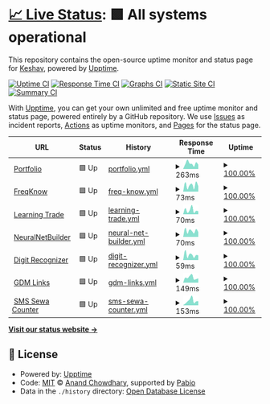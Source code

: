 # [📈 Live Status](https://keshav-writes-code.github.io/upptime): <!--live status--> **🟩 All systems operational**

This repository contains the open-source uptime monitor and status page for [Keshav](https://keshav.is-a.dev/), powered by [Upptime](https://github.com/upptime/upptime).

[![Uptime CI](https://github.com/keshav-writes-code/upptime/workflows/Uptime%20CI/badge.svg)](https://github.com/keshav-writes-code/upptime/actions?query=workflow%3A%22Uptime+CI%22)
[![Response Time CI](https://github.com/keshav-writes-code/upptime/workflows/Response%20Time%20CI/badge.svg)](https://github.com/keshav-writes-code/upptime/actions?query=workflow%3A%22Response+Time+CI%22)
[![Graphs CI](https://github.com/keshav-writes-code/upptime/workflows/Graphs%20CI/badge.svg)](https://github.com/keshav-writes-code/upptime/actions?query=workflow%3A%22Graphs+CI%22)
[![Static Site CI](https://github.com/keshav-writes-code/upptime/workflows/Static%20Site%20CI/badge.svg)](https://github.com/keshav-writes-code/upptime/actions?query=workflow%3A%22Static+Site+CI%22)
[![Summary CI](https://github.com/keshav-writes-code/upptime/workflows/Summary%20CI/badge.svg)](https://github.com/keshav-writes-code/upptime/actions?query=workflow%3A%22Summary+CI%22)

With [Upptime](https://upptime.js.org), you can get your own unlimited and free uptime monitor and status page, powered entirely by a GitHub repository. We use [Issues](https://github.com/keshav-writes-code/upptime/issues) as incident reports, [Actions](https://github.com/keshav-writes-code/upptime/actions) as uptime monitors, and [Pages](https://keshav-writes-code.github.io/upptime) for the status page.

<!--start: status pages-->
<!-- This summary is generated by Upptime (https://github.com/upptime/upptime) -->
<!-- Do not edit this manually, your changes will be overwritten -->
<!-- prettier-ignore -->
| URL | Status | History | Response Time | Uptime |
| --- | ------ | ------- | ------------- | ------ |
| <img alt="" src="https://icons.duckduckgo.com/ip3/keshav.is-a.dev.ico" height="13"> [Portfolio](https://keshav.is-a.dev/) | 🟩 Up | [portfolio.yml](https://github.com/Keshav-writes-code/upptime/commits/HEAD/history/portfolio.yml) | <details><summary><img alt="Response time graph" src="./graphs/portfolio/response-time-week.png" height="20"> 263ms</summary><br><a href="https://keshav-writes-code.github.io/upptime/history/portfolio"><img alt="Response time 210" src="https://img.shields.io/endpoint?url=https%3A%2F%2Fraw.githubusercontent.com%2FKeshav-writes-code%2Fupptime%2FHEAD%2Fapi%2Fportfolio%2Fresponse-time.json"></a><br><a href="https://keshav-writes-code.github.io/upptime/history/portfolio"><img alt="24-hour response time 210" src="https://img.shields.io/endpoint?url=https%3A%2F%2Fraw.githubusercontent.com%2FKeshav-writes-code%2Fupptime%2FHEAD%2Fapi%2Fportfolio%2Fresponse-time-day.json"></a><br><a href="https://keshav-writes-code.github.io/upptime/history/portfolio"><img alt="7-day response time 263" src="https://img.shields.io/endpoint?url=https%3A%2F%2Fraw.githubusercontent.com%2FKeshav-writes-code%2Fupptime%2FHEAD%2Fapi%2Fportfolio%2Fresponse-time-week.json"></a><br><a href="https://keshav-writes-code.github.io/upptime/history/portfolio"><img alt="30-day response time 231" src="https://img.shields.io/endpoint?url=https%3A%2F%2Fraw.githubusercontent.com%2FKeshav-writes-code%2Fupptime%2FHEAD%2Fapi%2Fportfolio%2Fresponse-time-month.json"></a><br><a href="https://keshav-writes-code.github.io/upptime/history/portfolio"><img alt="1-year response time 210" src="https://img.shields.io/endpoint?url=https%3A%2F%2Fraw.githubusercontent.com%2FKeshav-writes-code%2Fupptime%2FHEAD%2Fapi%2Fportfolio%2Fresponse-time-year.json"></a></details> | <details><summary><a href="https://keshav-writes-code.github.io/upptime/history/portfolio">100.00%</a></summary><a href="https://keshav-writes-code.github.io/upptime/history/portfolio"><img alt="All-time uptime 100.00%" src="https://img.shields.io/endpoint?url=https%3A%2F%2Fraw.githubusercontent.com%2FKeshav-writes-code%2Fupptime%2FHEAD%2Fapi%2Fportfolio%2Fuptime.json"></a><br><a href="https://keshav-writes-code.github.io/upptime/history/portfolio"><img alt="24-hour uptime 100.00%" src="https://img.shields.io/endpoint?url=https%3A%2F%2Fraw.githubusercontent.com%2FKeshav-writes-code%2Fupptime%2FHEAD%2Fapi%2Fportfolio%2Fuptime-day.json"></a><br><a href="https://keshav-writes-code.github.io/upptime/history/portfolio"><img alt="7-day uptime 100.00%" src="https://img.shields.io/endpoint?url=https%3A%2F%2Fraw.githubusercontent.com%2FKeshav-writes-code%2Fupptime%2FHEAD%2Fapi%2Fportfolio%2Fuptime-week.json"></a><br><a href="https://keshav-writes-code.github.io/upptime/history/portfolio"><img alt="30-day uptime 100.00%" src="https://img.shields.io/endpoint?url=https%3A%2F%2Fraw.githubusercontent.com%2FKeshav-writes-code%2Fupptime%2FHEAD%2Fapi%2Fportfolio%2Fuptime-month.json"></a><br><a href="https://keshav-writes-code.github.io/upptime/history/portfolio"><img alt="1-year uptime 100.00%" src="https://img.shields.io/endpoint?url=https%3A%2F%2Fraw.githubusercontent.com%2FKeshav-writes-code%2Fupptime%2FHEAD%2Fapi%2Fportfolio%2Fuptime-year.json"></a></details>
| <img alt="" src="https://icons.duckduckgo.com/ip3/keshav.is-a.dev.ico" height="13"> [FreqKnow](https://keshav.is-a.dev/FreqKnow/) | 🟩 Up | [freq-know.yml](https://github.com/Keshav-writes-code/upptime/commits/HEAD/history/freq-know.yml) | <details><summary><img alt="Response time graph" src="./graphs/freq-know/response-time-week.png" height="20"> 73ms</summary><br><a href="https://keshav-writes-code.github.io/upptime/history/freq-know"><img alt="Response time 61" src="https://img.shields.io/endpoint?url=https%3A%2F%2Fraw.githubusercontent.com%2FKeshav-writes-code%2Fupptime%2FHEAD%2Fapi%2Ffreq-know%2Fresponse-time.json"></a><br><a href="https://keshav-writes-code.github.io/upptime/history/freq-know"><img alt="24-hour response time 63" src="https://img.shields.io/endpoint?url=https%3A%2F%2Fraw.githubusercontent.com%2FKeshav-writes-code%2Fupptime%2FHEAD%2Fapi%2Ffreq-know%2Fresponse-time-day.json"></a><br><a href="https://keshav-writes-code.github.io/upptime/history/freq-know"><img alt="7-day response time 73" src="https://img.shields.io/endpoint?url=https%3A%2F%2Fraw.githubusercontent.com%2FKeshav-writes-code%2Fupptime%2FHEAD%2Fapi%2Ffreq-know%2Fresponse-time-week.json"></a><br><a href="https://keshav-writes-code.github.io/upptime/history/freq-know"><img alt="30-day response time 68" src="https://img.shields.io/endpoint?url=https%3A%2F%2Fraw.githubusercontent.com%2FKeshav-writes-code%2Fupptime%2FHEAD%2Fapi%2Ffreq-know%2Fresponse-time-month.json"></a><br><a href="https://keshav-writes-code.github.io/upptime/history/freq-know"><img alt="1-year response time 61" src="https://img.shields.io/endpoint?url=https%3A%2F%2Fraw.githubusercontent.com%2FKeshav-writes-code%2Fupptime%2FHEAD%2Fapi%2Ffreq-know%2Fresponse-time-year.json"></a></details> | <details><summary><a href="https://keshav-writes-code.github.io/upptime/history/freq-know">100.00%</a></summary><a href="https://keshav-writes-code.github.io/upptime/history/freq-know"><img alt="All-time uptime 100.00%" src="https://img.shields.io/endpoint?url=https%3A%2F%2Fraw.githubusercontent.com%2FKeshav-writes-code%2Fupptime%2FHEAD%2Fapi%2Ffreq-know%2Fuptime.json"></a><br><a href="https://keshav-writes-code.github.io/upptime/history/freq-know"><img alt="24-hour uptime 100.00%" src="https://img.shields.io/endpoint?url=https%3A%2F%2Fraw.githubusercontent.com%2FKeshav-writes-code%2Fupptime%2FHEAD%2Fapi%2Ffreq-know%2Fuptime-day.json"></a><br><a href="https://keshav-writes-code.github.io/upptime/history/freq-know"><img alt="7-day uptime 100.00%" src="https://img.shields.io/endpoint?url=https%3A%2F%2Fraw.githubusercontent.com%2FKeshav-writes-code%2Fupptime%2FHEAD%2Fapi%2Ffreq-know%2Fuptime-week.json"></a><br><a href="https://keshav-writes-code.github.io/upptime/history/freq-know"><img alt="30-day uptime 100.00%" src="https://img.shields.io/endpoint?url=https%3A%2F%2Fraw.githubusercontent.com%2FKeshav-writes-code%2Fupptime%2FHEAD%2Fapi%2Ffreq-know%2Fuptime-month.json"></a><br><a href="https://keshav-writes-code.github.io/upptime/history/freq-know"><img alt="1-year uptime 100.00%" src="https://img.shields.io/endpoint?url=https%3A%2F%2Fraw.githubusercontent.com%2FKeshav-writes-code%2Fupptime%2FHEAD%2Fapi%2Ffreq-know%2Fuptime-year.json"></a></details>
| <img alt="" src="https://icons.duckduckgo.com/ip3/keshav.is-a.dev.ico" height="13"> [Learning Trade](https://keshav.is-a.dev/learning_trade/) | 🟩 Up | [learning-trade.yml](https://github.com/Keshav-writes-code/upptime/commits/HEAD/history/learning-trade.yml) | <details><summary><img alt="Response time graph" src="./graphs/learning-trade/response-time-week.png" height="20"> 70ms</summary><br><a href="https://keshav-writes-code.github.io/upptime/history/learning-trade"><img alt="Response time 61" src="https://img.shields.io/endpoint?url=https%3A%2F%2Fraw.githubusercontent.com%2FKeshav-writes-code%2Fupptime%2FHEAD%2Fapi%2Flearning-trade%2Fresponse-time.json"></a><br><a href="https://keshav-writes-code.github.io/upptime/history/learning-trade"><img alt="24-hour response time 53" src="https://img.shields.io/endpoint?url=https%3A%2F%2Fraw.githubusercontent.com%2FKeshav-writes-code%2Fupptime%2FHEAD%2Fapi%2Flearning-trade%2Fresponse-time-day.json"></a><br><a href="https://keshav-writes-code.github.io/upptime/history/learning-trade"><img alt="7-day response time 70" src="https://img.shields.io/endpoint?url=https%3A%2F%2Fraw.githubusercontent.com%2FKeshav-writes-code%2Fupptime%2FHEAD%2Fapi%2Flearning-trade%2Fresponse-time-week.json"></a><br><a href="https://keshav-writes-code.github.io/upptime/history/learning-trade"><img alt="30-day response time 66" src="https://img.shields.io/endpoint?url=https%3A%2F%2Fraw.githubusercontent.com%2FKeshav-writes-code%2Fupptime%2FHEAD%2Fapi%2Flearning-trade%2Fresponse-time-month.json"></a><br><a href="https://keshav-writes-code.github.io/upptime/history/learning-trade"><img alt="1-year response time 61" src="https://img.shields.io/endpoint?url=https%3A%2F%2Fraw.githubusercontent.com%2FKeshav-writes-code%2Fupptime%2FHEAD%2Fapi%2Flearning-trade%2Fresponse-time-year.json"></a></details> | <details><summary><a href="https://keshav-writes-code.github.io/upptime/history/learning-trade">100.00%</a></summary><a href="https://keshav-writes-code.github.io/upptime/history/learning-trade"><img alt="All-time uptime 100.00%" src="https://img.shields.io/endpoint?url=https%3A%2F%2Fraw.githubusercontent.com%2FKeshav-writes-code%2Fupptime%2FHEAD%2Fapi%2Flearning-trade%2Fuptime.json"></a><br><a href="https://keshav-writes-code.github.io/upptime/history/learning-trade"><img alt="24-hour uptime 100.00%" src="https://img.shields.io/endpoint?url=https%3A%2F%2Fraw.githubusercontent.com%2FKeshav-writes-code%2Fupptime%2FHEAD%2Fapi%2Flearning-trade%2Fuptime-day.json"></a><br><a href="https://keshav-writes-code.github.io/upptime/history/learning-trade"><img alt="7-day uptime 100.00%" src="https://img.shields.io/endpoint?url=https%3A%2F%2Fraw.githubusercontent.com%2FKeshav-writes-code%2Fupptime%2FHEAD%2Fapi%2Flearning-trade%2Fuptime-week.json"></a><br><a href="https://keshav-writes-code.github.io/upptime/history/learning-trade"><img alt="30-day uptime 100.00%" src="https://img.shields.io/endpoint?url=https%3A%2F%2Fraw.githubusercontent.com%2FKeshav-writes-code%2Fupptime%2FHEAD%2Fapi%2Flearning-trade%2Fuptime-month.json"></a><br><a href="https://keshav-writes-code.github.io/upptime/history/learning-trade"><img alt="1-year uptime 100.00%" src="https://img.shields.io/endpoint?url=https%3A%2F%2Fraw.githubusercontent.com%2FKeshav-writes-code%2Fupptime%2FHEAD%2Fapi%2Flearning-trade%2Fuptime-year.json"></a></details>
| <img alt="" src="https://icons.duckduckgo.com/ip3/keshav.is-a.dev.ico" height="13"> [NeuralNetBuilder](https://keshav.is-a.dev/NeuralNetBuilder/) | 🟩 Up | [neural-net-builder.yml](https://github.com/Keshav-writes-code/upptime/commits/HEAD/history/neural-net-builder.yml) | <details><summary><img alt="Response time graph" src="./graphs/neural-net-builder/response-time-week.png" height="20"> 70ms</summary><br><a href="https://keshav-writes-code.github.io/upptime/history/neural-net-builder"><img alt="Response time 62" src="https://img.shields.io/endpoint?url=https%3A%2F%2Fraw.githubusercontent.com%2FKeshav-writes-code%2Fupptime%2FHEAD%2Fapi%2Fneural-net-builder%2Fresponse-time.json"></a><br><a href="https://keshav-writes-code.github.io/upptime/history/neural-net-builder"><img alt="24-hour response time 57" src="https://img.shields.io/endpoint?url=https%3A%2F%2Fraw.githubusercontent.com%2FKeshav-writes-code%2Fupptime%2FHEAD%2Fapi%2Fneural-net-builder%2Fresponse-time-day.json"></a><br><a href="https://keshav-writes-code.github.io/upptime/history/neural-net-builder"><img alt="7-day response time 70" src="https://img.shields.io/endpoint?url=https%3A%2F%2Fraw.githubusercontent.com%2FKeshav-writes-code%2Fupptime%2FHEAD%2Fapi%2Fneural-net-builder%2Fresponse-time-week.json"></a><br><a href="https://keshav-writes-code.github.io/upptime/history/neural-net-builder"><img alt="30-day response time 68" src="https://img.shields.io/endpoint?url=https%3A%2F%2Fraw.githubusercontent.com%2FKeshav-writes-code%2Fupptime%2FHEAD%2Fapi%2Fneural-net-builder%2Fresponse-time-month.json"></a><br><a href="https://keshav-writes-code.github.io/upptime/history/neural-net-builder"><img alt="1-year response time 62" src="https://img.shields.io/endpoint?url=https%3A%2F%2Fraw.githubusercontent.com%2FKeshav-writes-code%2Fupptime%2FHEAD%2Fapi%2Fneural-net-builder%2Fresponse-time-year.json"></a></details> | <details><summary><a href="https://keshav-writes-code.github.io/upptime/history/neural-net-builder">100.00%</a></summary><a href="https://keshav-writes-code.github.io/upptime/history/neural-net-builder"><img alt="All-time uptime 100.00%" src="https://img.shields.io/endpoint?url=https%3A%2F%2Fraw.githubusercontent.com%2FKeshav-writes-code%2Fupptime%2FHEAD%2Fapi%2Fneural-net-builder%2Fuptime.json"></a><br><a href="https://keshav-writes-code.github.io/upptime/history/neural-net-builder"><img alt="24-hour uptime 100.00%" src="https://img.shields.io/endpoint?url=https%3A%2F%2Fraw.githubusercontent.com%2FKeshav-writes-code%2Fupptime%2FHEAD%2Fapi%2Fneural-net-builder%2Fuptime-day.json"></a><br><a href="https://keshav-writes-code.github.io/upptime/history/neural-net-builder"><img alt="7-day uptime 100.00%" src="https://img.shields.io/endpoint?url=https%3A%2F%2Fraw.githubusercontent.com%2FKeshav-writes-code%2Fupptime%2FHEAD%2Fapi%2Fneural-net-builder%2Fuptime-week.json"></a><br><a href="https://keshav-writes-code.github.io/upptime/history/neural-net-builder"><img alt="30-day uptime 100.00%" src="https://img.shields.io/endpoint?url=https%3A%2F%2Fraw.githubusercontent.com%2FKeshav-writes-code%2Fupptime%2FHEAD%2Fapi%2Fneural-net-builder%2Fuptime-month.json"></a><br><a href="https://keshav-writes-code.github.io/upptime/history/neural-net-builder"><img alt="1-year uptime 100.00%" src="https://img.shields.io/endpoint?url=https%3A%2F%2Fraw.githubusercontent.com%2FKeshav-writes-code%2Fupptime%2FHEAD%2Fapi%2Fneural-net-builder%2Fuptime-year.json"></a></details>
| <img alt="" src="https://icons.duckduckgo.com/ip3/keshav.is-a.dev.ico" height="13"> [Digit Recognizer](https://keshav.is-a.dev/digit_recognizer/) | 🟩 Up | [digit-recognizer.yml](https://github.com/Keshav-writes-code/upptime/commits/HEAD/history/digit-recognizer.yml) | <details><summary><img alt="Response time graph" src="./graphs/digit-recognizer/response-time-week.png" height="20"> 59ms</summary><br><a href="https://keshav-writes-code.github.io/upptime/history/digit-recognizer"><img alt="Response time 60" src="https://img.shields.io/endpoint?url=https%3A%2F%2Fraw.githubusercontent.com%2FKeshav-writes-code%2Fupptime%2FHEAD%2Fapi%2Fdigit-recognizer%2Fresponse-time.json"></a><br><a href="https://keshav-writes-code.github.io/upptime/history/digit-recognizer"><img alt="24-hour response time 55" src="https://img.shields.io/endpoint?url=https%3A%2F%2Fraw.githubusercontent.com%2FKeshav-writes-code%2Fupptime%2FHEAD%2Fapi%2Fdigit-recognizer%2Fresponse-time-day.json"></a><br><a href="https://keshav-writes-code.github.io/upptime/history/digit-recognizer"><img alt="7-day response time 59" src="https://img.shields.io/endpoint?url=https%3A%2F%2Fraw.githubusercontent.com%2FKeshav-writes-code%2Fupptime%2FHEAD%2Fapi%2Fdigit-recognizer%2Fresponse-time-week.json"></a><br><a href="https://keshav-writes-code.github.io/upptime/history/digit-recognizer"><img alt="30-day response time 61" src="https://img.shields.io/endpoint?url=https%3A%2F%2Fraw.githubusercontent.com%2FKeshav-writes-code%2Fupptime%2FHEAD%2Fapi%2Fdigit-recognizer%2Fresponse-time-month.json"></a><br><a href="https://keshav-writes-code.github.io/upptime/history/digit-recognizer"><img alt="1-year response time 60" src="https://img.shields.io/endpoint?url=https%3A%2F%2Fraw.githubusercontent.com%2FKeshav-writes-code%2Fupptime%2FHEAD%2Fapi%2Fdigit-recognizer%2Fresponse-time-year.json"></a></details> | <details><summary><a href="https://keshav-writes-code.github.io/upptime/history/digit-recognizer">100.00%</a></summary><a href="https://keshav-writes-code.github.io/upptime/history/digit-recognizer"><img alt="All-time uptime 80.84%" src="https://img.shields.io/endpoint?url=https%3A%2F%2Fraw.githubusercontent.com%2FKeshav-writes-code%2Fupptime%2FHEAD%2Fapi%2Fdigit-recognizer%2Fuptime.json"></a><br><a href="https://keshav-writes-code.github.io/upptime/history/digit-recognizer"><img alt="24-hour uptime 100.00%" src="https://img.shields.io/endpoint?url=https%3A%2F%2Fraw.githubusercontent.com%2FKeshav-writes-code%2Fupptime%2FHEAD%2Fapi%2Fdigit-recognizer%2Fuptime-day.json"></a><br><a href="https://keshav-writes-code.github.io/upptime/history/digit-recognizer"><img alt="7-day uptime 100.00%" src="https://img.shields.io/endpoint?url=https%3A%2F%2Fraw.githubusercontent.com%2FKeshav-writes-code%2Fupptime%2FHEAD%2Fapi%2Fdigit-recognizer%2Fuptime-week.json"></a><br><a href="https://keshav-writes-code.github.io/upptime/history/digit-recognizer"><img alt="30-day uptime 100.00%" src="https://img.shields.io/endpoint?url=https%3A%2F%2Fraw.githubusercontent.com%2FKeshav-writes-code%2Fupptime%2FHEAD%2Fapi%2Fdigit-recognizer%2Fuptime-month.json"></a><br><a href="https://keshav-writes-code.github.io/upptime/history/digit-recognizer"><img alt="1-year uptime 80.84%" src="https://img.shields.io/endpoint?url=https%3A%2F%2Fraw.githubusercontent.com%2FKeshav-writes-code%2Fupptime%2FHEAD%2Fapi%2Fdigit-recognizer%2Fuptime-year.json"></a></details>
| <img alt="" src="https://icons.duckduckgo.com/ip3/gdm-links.vercel.app.ico" height="13"> [GDM Links](https://gdm-links.vercel.app/) | 🟩 Up | [gdm-links.yml](https://github.com/Keshav-writes-code/upptime/commits/HEAD/history/gdm-links.yml) | <details><summary><img alt="Response time graph" src="./graphs/gdm-links/response-time-week.png" height="20"> 149ms</summary><br><a href="https://keshav-writes-code.github.io/upptime/history/gdm-links"><img alt="Response time 173" src="https://img.shields.io/endpoint?url=https%3A%2F%2Fraw.githubusercontent.com%2FKeshav-writes-code%2Fupptime%2FHEAD%2Fapi%2Fgdm-links%2Fresponse-time.json"></a><br><a href="https://keshav-writes-code.github.io/upptime/history/gdm-links"><img alt="24-hour response time 125" src="https://img.shields.io/endpoint?url=https%3A%2F%2Fraw.githubusercontent.com%2FKeshav-writes-code%2Fupptime%2FHEAD%2Fapi%2Fgdm-links%2Fresponse-time-day.json"></a><br><a href="https://keshav-writes-code.github.io/upptime/history/gdm-links"><img alt="7-day response time 149" src="https://img.shields.io/endpoint?url=https%3A%2F%2Fraw.githubusercontent.com%2FKeshav-writes-code%2Fupptime%2FHEAD%2Fapi%2Fgdm-links%2Fresponse-time-week.json"></a><br><a href="https://keshav-writes-code.github.io/upptime/history/gdm-links"><img alt="30-day response time 173" src="https://img.shields.io/endpoint?url=https%3A%2F%2Fraw.githubusercontent.com%2FKeshav-writes-code%2Fupptime%2FHEAD%2Fapi%2Fgdm-links%2Fresponse-time-month.json"></a><br><a href="https://keshav-writes-code.github.io/upptime/history/gdm-links"><img alt="1-year response time 173" src="https://img.shields.io/endpoint?url=https%3A%2F%2Fraw.githubusercontent.com%2FKeshav-writes-code%2Fupptime%2FHEAD%2Fapi%2Fgdm-links%2Fresponse-time-year.json"></a></details> | <details><summary><a href="https://keshav-writes-code.github.io/upptime/history/gdm-links">100.00%</a></summary><a href="https://keshav-writes-code.github.io/upptime/history/gdm-links"><img alt="All-time uptime 100.00%" src="https://img.shields.io/endpoint?url=https%3A%2F%2Fraw.githubusercontent.com%2FKeshav-writes-code%2Fupptime%2FHEAD%2Fapi%2Fgdm-links%2Fuptime.json"></a><br><a href="https://keshav-writes-code.github.io/upptime/history/gdm-links"><img alt="24-hour uptime 100.00%" src="https://img.shields.io/endpoint?url=https%3A%2F%2Fraw.githubusercontent.com%2FKeshav-writes-code%2Fupptime%2FHEAD%2Fapi%2Fgdm-links%2Fuptime-day.json"></a><br><a href="https://keshav-writes-code.github.io/upptime/history/gdm-links"><img alt="7-day uptime 100.00%" src="https://img.shields.io/endpoint?url=https%3A%2F%2Fraw.githubusercontent.com%2FKeshav-writes-code%2Fupptime%2FHEAD%2Fapi%2Fgdm-links%2Fuptime-week.json"></a><br><a href="https://keshav-writes-code.github.io/upptime/history/gdm-links"><img alt="30-day uptime 100.00%" src="https://img.shields.io/endpoint?url=https%3A%2F%2Fraw.githubusercontent.com%2FKeshav-writes-code%2Fupptime%2FHEAD%2Fapi%2Fgdm-links%2Fuptime-month.json"></a><br><a href="https://keshav-writes-code.github.io/upptime/history/gdm-links"><img alt="1-year uptime 100.00%" src="https://img.shields.io/endpoint?url=https%3A%2F%2Fraw.githubusercontent.com%2FKeshav-writes-code%2Fupptime%2FHEAD%2Fapi%2Fgdm-links%2Fuptime-year.json"></a></details>
| <img alt="" src="https://icons.duckduckgo.com/ip3/sms-count.vercel.app.ico" height="13"> [SMS Sewa Counter](https://sms-count.vercel.app/) | 🟩 Up | [sms-sewa-counter.yml](https://github.com/Keshav-writes-code/upptime/commits/HEAD/history/sms-sewa-counter.yml) | <details><summary><img alt="Response time graph" src="./graphs/sms-sewa-counter/response-time-week.png" height="20"> 153ms</summary><br><a href="https://keshav-writes-code.github.io/upptime/history/sms-sewa-counter"><img alt="Response time 164" src="https://img.shields.io/endpoint?url=https%3A%2F%2Fraw.githubusercontent.com%2FKeshav-writes-code%2Fupptime%2FHEAD%2Fapi%2Fsms-sewa-counter%2Fresponse-time.json"></a><br><a href="https://keshav-writes-code.github.io/upptime/history/sms-sewa-counter"><img alt="24-hour response time 140" src="https://img.shields.io/endpoint?url=https%3A%2F%2Fraw.githubusercontent.com%2FKeshav-writes-code%2Fupptime%2FHEAD%2Fapi%2Fsms-sewa-counter%2Fresponse-time-day.json"></a><br><a href="https://keshav-writes-code.github.io/upptime/history/sms-sewa-counter"><img alt="7-day response time 153" src="https://img.shields.io/endpoint?url=https%3A%2F%2Fraw.githubusercontent.com%2FKeshav-writes-code%2Fupptime%2FHEAD%2Fapi%2Fsms-sewa-counter%2Fresponse-time-week.json"></a><br><a href="https://keshav-writes-code.github.io/upptime/history/sms-sewa-counter"><img alt="30-day response time 164" src="https://img.shields.io/endpoint?url=https%3A%2F%2Fraw.githubusercontent.com%2FKeshav-writes-code%2Fupptime%2FHEAD%2Fapi%2Fsms-sewa-counter%2Fresponse-time-month.json"></a><br><a href="https://keshav-writes-code.github.io/upptime/history/sms-sewa-counter"><img alt="1-year response time 164" src="https://img.shields.io/endpoint?url=https%3A%2F%2Fraw.githubusercontent.com%2FKeshav-writes-code%2Fupptime%2FHEAD%2Fapi%2Fsms-sewa-counter%2Fresponse-time-year.json"></a></details> | <details><summary><a href="https://keshav-writes-code.github.io/upptime/history/sms-sewa-counter">100.00%</a></summary><a href="https://keshav-writes-code.github.io/upptime/history/sms-sewa-counter"><img alt="All-time uptime 100.00%" src="https://img.shields.io/endpoint?url=https%3A%2F%2Fraw.githubusercontent.com%2FKeshav-writes-code%2Fupptime%2FHEAD%2Fapi%2Fsms-sewa-counter%2Fuptime.json"></a><br><a href="https://keshav-writes-code.github.io/upptime/history/sms-sewa-counter"><img alt="24-hour uptime 100.00%" src="https://img.shields.io/endpoint?url=https%3A%2F%2Fraw.githubusercontent.com%2FKeshav-writes-code%2Fupptime%2FHEAD%2Fapi%2Fsms-sewa-counter%2Fuptime-day.json"></a><br><a href="https://keshav-writes-code.github.io/upptime/history/sms-sewa-counter"><img alt="7-day uptime 100.00%" src="https://img.shields.io/endpoint?url=https%3A%2F%2Fraw.githubusercontent.com%2FKeshav-writes-code%2Fupptime%2FHEAD%2Fapi%2Fsms-sewa-counter%2Fuptime-week.json"></a><br><a href="https://keshav-writes-code.github.io/upptime/history/sms-sewa-counter"><img alt="30-day uptime 100.00%" src="https://img.shields.io/endpoint?url=https%3A%2F%2Fraw.githubusercontent.com%2FKeshav-writes-code%2Fupptime%2FHEAD%2Fapi%2Fsms-sewa-counter%2Fuptime-month.json"></a><br><a href="https://keshav-writes-code.github.io/upptime/history/sms-sewa-counter"><img alt="1-year uptime 100.00%" src="https://img.shields.io/endpoint?url=https%3A%2F%2Fraw.githubusercontent.com%2FKeshav-writes-code%2Fupptime%2FHEAD%2Fapi%2Fsms-sewa-counter%2Fuptime-year.json"></a></details>

<!--end: status pages-->

[**Visit our status website →**](https://keshav-writes-code.github.io/upptime)

## 📄 License

- Powered by: [Upptime](https://github.com/upptime/upptime)
- Code: [MIT](./LICENSE) © [Anand Chowdhary](https://anandchowdhary.com), supported by [Pabio](https://pabio.com)
- Data in the `./history` directory: [Open Database License](https://opendatacommons.org/licenses/odbl/1-0/)
